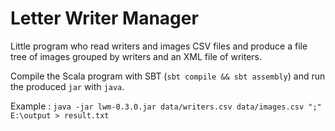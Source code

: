 # Letter Writer Manager

Little program who read writers and images CSV files and produce a file tree of images grouped by writers and an XML file of writers.

Compile the Scala program with SBT (`sbt compile && sbt assembly`) and run the produced `jar` with `java`.

Example : `java -jar lwm-0.3.0.jar data/writers.csv data/images.csv ";" E:\output > result.txt`
